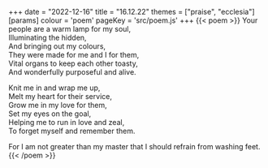+++
date = "2022-12-16"
title = "16.12.22"
themes = ["praise", "ecclesia"]
[params]
  colour = 'poem'
  pageKey = 'src/poem.js'
+++
{{< poem >}}
Your people are a warm lamp for my soul,  
Illuminating the hidden,  
And bringing out my colours,  
They were made for me and I for them,  
Vital organs to keep each other toasty,  
And wonderfully purposeful and alive.  
  
Knit me in and wrap me up,  
Melt my heart for their service,  
Grow me in my love for them,  
Set my eyes on the goal,  
Helping me to run in love and zeal,  
To forget myself and remember them.  
  
For I am not greater than my master that I should refrain from washing feet.
{{< /poem >}}